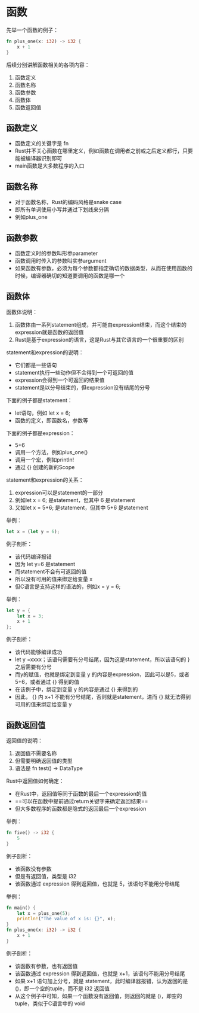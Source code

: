 # 函数

先举一个函数的例子：
```rust
fn plus_one(x: i32) -> i32 {
    x + 1
}
```
后续分别讲解函数相关的各项内容：
1. 函数定义
2. 函数名称
2. 函数参数
3. 函数体
3. 函数返回值

## 函数定义

- 函数定义的关键字是 fn
- Rust并不关心函数在哪里定义，例如函数在调用者之前或之后定义都行，只要能被编译器识别即可
- main函数是大多数程序的入口

## 函数名称

- 对于函数名称，Rust的编码风格是snake case
- 即所有单词使用小写并通过下划线来分隔
- 例如plus_one

## 函数参数

- 函数定义时的参数叫形参parameter
- 函数调用时传入的参数叫实参argument
- 如果函数有参数，必须为每个参数都指定确切的数据类型，从而在使用函数的时候，编译器确切的知道要调用的函数是哪一个

## 函数体

函数体说明：
1. 函数体由一系列statement组成，并可能由expression结束，而这个结束的expression就是函数的返回值
2. Rust是基于expression的语言，这是Rust与其它语言的一个很重要的区别

statement和expression的说明：
- 它们都是一些语句
- statement执行一些动作但不会得到一个可返回的值
- expression会得到一个可返回的结果值
- statement是以分号结束的，但expression没有结尾的分号

下面的例子都是statement：
- let语句，例如 let x = 6;
- 函数的定义，即函数名，参数等

下面的例子都是expression：
 - 5+6
 - 调用一个方法，例如plus_one()
 - 调用一个宏，例如println!
 - 通过 {} 创建的新的Scope

statement和expression的关系：
1. expression可以是statement的一部分
2. 例如let x = 6; 是statement，但其中 6 是statement
3. 又如let x = 5+6; 是statement，但其中 5+6 是statement

举例：
```rust
let x = (let y = 6);
```
例子剖析：
- 该代码编译报错
- 因为 let y=6 是statement
- 而statement不会有可返回的值
- 所以没有可用的值来绑定给变量 x
- 但C语言是支持这样的语法的，例如x = y = 6;

举例：
```rust
let y = {
    let x = 3;
    x + 1
};
```
例子剖析：
- 该代码能够编译成功
- let y =xxxx；该语句需要有分号结尾，因为这是statement，所以该语句的 } 之后需要有分号
- 而y的赋值，也就是绑定到变量 y 的内容是expression，因此可以是5，或者5+6，或者通过 {} 得到的值
- 在该例子中，绑定到变量 y 的内容是通过 {} 来得到的
- 因此， {} 内 x+1 不能有分号结尾，否则就是statement，进而 {} 就无法得到可用的值来绑定给变量 y

## 函数返回值

返回值的说明：
1. 返回值不需要名称
2. 但需要明确返回值的类型
3. 语法是 fn test() -> DataType

Rust中返回值如何确定：
- 在Rust中，返回值等同于函数的最后一个expression的值
- ==可以在函数中提前通过return关键字来确定返回结果==
- 但大多数程序的函数都是隐式的返回最后一个expression

举例：
```rust
fn five() -> i32 {
    5
}
```
例子剖析：
- 该函数没有参数
- 但是有返回值，类型是 i32
- 该函数通过 expression 得到返回值，也就是 5，该语句不能用分号结尾

举例：
```rust
fn main() {
    let x = plus_one(5);
    println!("The value of x is: {}", x);
}
fn plus_one(x: i32) -> i32 {
    x + 1
}
```
例子剖析：
- 该函数有参数，也有返回值
- 该函数通过 expression 得到返回值，也就是 x+1，该语句不能用分号结尾
- 如果 x+1 语句加上分号，就是 statement，此时编译器报错，认为返回的是()，即一个空的tuple，而不是 i32 返回值
- 从这个例子中可知，如果一个函数没有返回值，则返回的就是 ()，即空的tuple，类似于C语言中的 void
